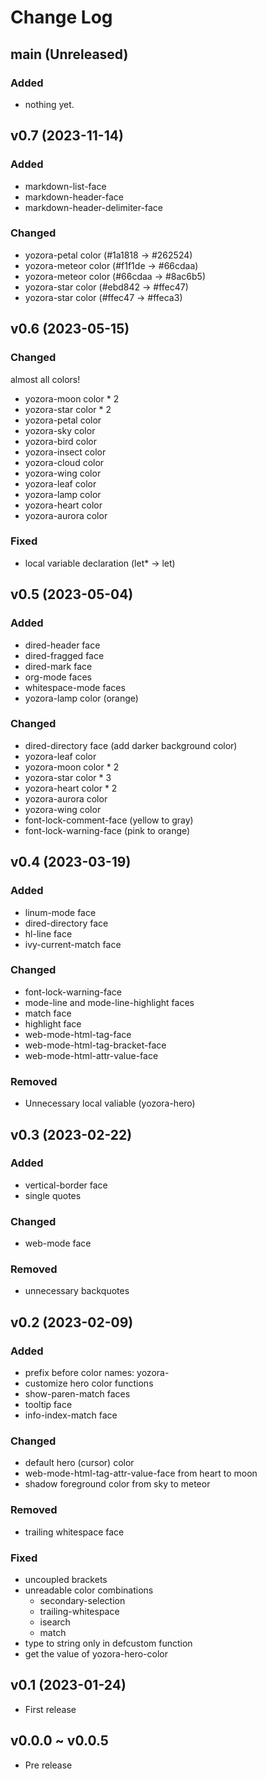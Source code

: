 # Change Log

## main (Unreleased)

### Added

- nothing yet.

## v0.7 (2023-11-14)

### Added

- markdown-list-face
- markdown-header-face
- markdown-header-delimiter-face

### Changed

- yozora-petal color (#1a1818 -> #262524)
- yozora-meteor color (#f1f1de -> #66cdaa)
- yozora-meteor color (#66cdaa -> #8ac6b5)
- yozora-star color (#ebd842 -> #ffec47)
- yozora-star color (#ffec47 -> #ffeca3)

## v0.6 (2023-05-15)

### Changed

almost all colors!

- yozora-moon color * 2
- yozora-star color * 2
- yozora-petal color
- yozora-sky color
- yozora-bird color
- yozora-insect color
- yozora-cloud color
- yozora-wing color
- yozora-leaf color
- yozora-lamp color
- yozora-heart color
- yozora-aurora color

### Fixed

- local variable declaration (let* -> let)

## v0.5 (2023-05-04)

### Added
- dired-header face
- dired-fragged face
- dired-mark face
- org-mode faces
- whitespace-mode faces
- yozora-lamp color (orange)

### Changed
- dired-directory face (add darker background color)
- yozora-leaf color
- yozora-moon color * 2
- yozora-star color * 3
- yozora-heart color * 2
- yozora-aurora color
- yozora-wing color
- font-lock-comment-face (yellow to gray)
- font-lock-warning-face (pink to orange)

## v0.4 (2023-03-19)

### Added
- linum-mode face
- dired-directory face
- hl-line face
- ivy-current-match face

### Changed
- font-lock-warning-face
- mode-line and mode-line-highlight faces
- match face
- highlight face
- web-mode-html-tag-face
- web-mode-html-tag-bracket-face
- web-mode-html-attr-value-face

### Removed
- Unnecessary local valiable (yozora-hero)

## v0.3 (2023-02-22)

### Added
- vertical-border face
- single quotes

### Changed
- web-mode face

### Removed
- unnecessary backquotes

## v0.2 (2023-02-09)

### Added
- prefix before color names: yozora-
- customize hero color functions
- show-paren-match faces
- tooltip face
- info-index-match face

### Changed
- default hero (cursor) color
- web-mode-html-tag-attr-value-face from heart to moon
- shadow foreground color from sky to meteor

### Removed
- trailing whitespace face

### Fixed
- uncoupled brackets
- unreadable color combinations
  - secondary-selection
  - trailing-whitespace
  - isearch
  - match
- type to string only in defcustom function
- get the value of yozora-hero-color

## v0.1 (2023-01-24)

- First release

## v0.0.0 ~ v0.0.5

- Pre release
